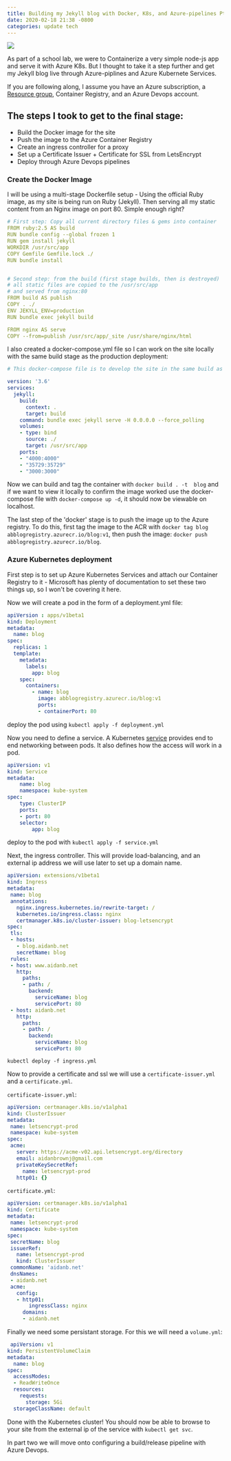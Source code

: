 ```yaml
---
title: Building my Jekyll blog with Docker, K8s, and Azure-pipelines Pt 1
date: 2020-02-18 21:38 -0800
categories: update tech
---
```


![](/assets/images/Azure-AKS-13.png)

As part of a school lab, we were to Containerize a very simple node-js app and serve it with Azure K8s. But I thought to take it a step further and get my Jekyll blog live through Azure-piplines and Azure Kubernete Services. 

If you are following along, I assume you have an Azure subscription, a [Resource group](https://azure.microsoft.com/en-us/services/container-registry/), Container Registry, and an Azure Devops account.



The steps I took to get to the final stage:
-------------------------------------------

- Build the Docker image for the site
- Push the image to the Azure Container Registry
- Create an ingress controller for a proxy
- Set up a Certificate Issuer + Certificate for SSL from LetsEncrypt
- Deploy through Azure Devops pipelines


### Create the Docker Image

I will be using a multi-stage Dockerfile setup - Using the official Ruby image, as my site is being run on Ruby (Jekyll). Then serving all my static content from an Nginx image on port 80. Simple enough right?

```yaml
# First step: Copy all current directory files & gems into container
FROM ruby:2.5 AS build
RUN bundle config --global frozen 1
RUN gem install jekyll
WORKDIR /usr/src/app
COPY Gemfile Gemfile.lock ./
RUN bundle install


# Second step: from the build (first stage builds, then is destroyed)
# all static files are copied to the /usr/src/app 
# and served from nginx:80
FROM build AS publish
COPY . ./
ENV JEKYLL_ENV=production
RUN bundle exec jekyll build

FROM nginx AS serve
COPY --from=publish /usr/src/app/_site /usr/share/nginx/html
```

I also created a docker-compose.yml file so I can work on the site locally with the same build stage as the production deployment:

```yaml
# This docker-compose file is to develop the site in the same build as the production

version: '3.6'
services:
  jekyll:
    build:
      context: .
      target: build
    command: bundle exec jekyll serve -H 0.0.0.0 --force_polling
    volumes:
    - type: bind
      source: ./
      target: /usr/src/app
    ports:
    - "4000:4000"
    - "35729:35729"
    - "3000:3000"
```

Now we can build and tag the container with `docker build . -t  blog` and if we want to view it locally to confirm the image worked use the docker-compose file with `docker-compose up -d`, it should now be viewable on localhost.





The last step of the 'docker' stage is to push the image up to the Azure registry. To do this, first tag the image to the ACR with `docker tag blog abblogregistry.azurecr.io/blog:v1`, then push the image: `docker push abblogregistry.azurecr.io/blog`.



### Azure Kubernetes deployment 

First step is to set up Azure Kubernetes Services and attach our Container Registry to it - Microsoft has plenty of documentation to set these two things up, so I won't be covering it here.

Now we will create a pod in the form of a deployment.yml file:

```yaml
apiVersion : apps/v1beta1
kind: Deployment
metadata:
  name: blog 
spec:
  replicas: 1
  template:
    metadata:
      labels:
        app: blog 
    spec:
      containers:
        - name: blog 
          image: abblogregistry.azurecr.io/blog:v1
          ports:
          - containerPort: 80
```


deploy the pod using `kubectl apply -f deployment.yml`


Now you need to define a service. A Kubernetes [service](https://kubernetes.io/docs/concepts/services-networking/service/) provides end to end networking between pods.
It also defines how the access will work in a pod.

```yaml
apiVersion: v1
kind: Service
metadata:
    name: blog
    namespace: kube-system
spec:
    type: ClusterIP
    ports:
    - port: 80 
    selector:
        app: blog
```

deploy to the pod with `kubectl apply -f service.yml`

Next, the ingress controller. This will provide load-balancing, and an external ip address we will use later to 
set up a domain name.

```yaml
apiVersion: extensions/v1beta1
kind: Ingress
metadata:
 name: blog
 annotations:
   nginx.ingress.kubernetes.io/rewrite-target: /
   kubernetes.io/ingress.class: nginx
   certmanager.k8s.io/cluster-issuer: blog-letsencrypt
spec:
 tls:
 - hosts:
   - blog.aidanb.net
   secretName: blog
 rules:
 - host: www.aidanb.net
   http:
     paths:
     - path: /
       backend:
         serviceName: blog
         servicePort: 80
 - host: aidanb.net
   http:
     paths:
     - path: /
       backend:
         serviceName: blog
         servicePort: 80
```

`kubectl deploy -f ingress.yml`

Now to provide a certificate and ssl we will use a `certificate-issuer.yml` and a `certificate.yml`.


`certificate-issuer.yml`:
```yml
apiVersion: certmanager.k8s.io/v1alpha1
kind: ClusterIssuer
metadata:
 name: letsencrypt-prod
 namespace: kube-system
spec:
 acme:
   server: https://acme-v02.api.letsencrypt.org/directory
   email: aidanbrownj@gmail.com
   privateKeySecretRef:
     name: letsencrypt-prod
   http01: {}
```

`certificate.yml`:
```yaml
apiVersion: certmanager.k8s.io/v1alpha1
kind: Certificate
metadata:
 name: letsencrypt-prod
 namespace: kube-system
spec:
 secretName: blog
 issuerRef:
   name: letsencrypt-prod
   kind: ClusterIssuer
 commonName: 'aidanb.net'
 dnsNames:
 - aidanb.net
 acme:
   config:
   - http01:
       ingressClass: nginx
     domains:
     - aidanb.net
```

Finally we need some persistant storage. For this we will need a `volume.yml`:
```yaml
 apiVersion: v1
kind: PersistentVolumeClaim
metadata:
  name: blog
spec:
  accessModes:
  - ReadWriteOnce
  resources:
    requests:
      storage: 5Gi
  storageClassName: default
```

Done with the Kubernetes cluster! You should now be able to browse to your site from the external ip of the service 
with `kubectl get svc`.

In part two we will move onto configuring a build/release pipeline with Azure Devops.